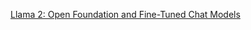 [Llama 2: Open Foundation and Fine-Tuned Chat Models](https://ar5iv.labs.arxiv.org/html/2307.09288?_immersive_translate_auto_translate=1)